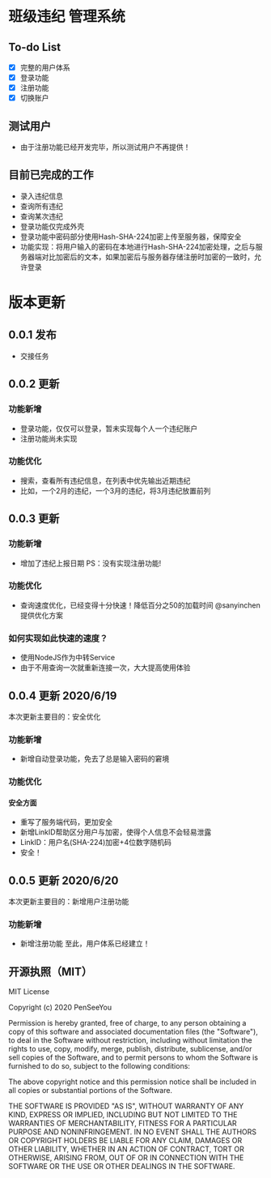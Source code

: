 # 班级违纪 管理系统

## To-do List
- [x] 完整的用户体系
 - [x] 登录功能
 - [x] 注册功能
 - [x] 切换账户

## 测试用户
- 由于注册功能已经开发完毕，所以测试用户不再提供！

## 目前已完成的工作
- 录入违纪信息
- 查询所有违纪
- 查询某次违纪
- 登录功能仅完成外壳
- 登录功能中密码部分使用Hash-SHA-224加密上传至服务器，保障安全
- 功能实现：将用户输入的密码在本地进行Hash-SHA-224加密处理，之后与服务器端对比加密后的文本，如果加密后与服务器存储注册时加密的一致时，允许登录

# 版本更新
## 0.0.1 发布
- 交接任务

## 0.0.2 更新
### 功能新增
- 登录功能，仅仅可以登录，暂未实现每个人一个违纪账户
 - 注册功能尚未实现

### 功能优化
- 搜索，查看所有违纪信息，在列表中优先输出近期违纪
 - 比如，一个2月的违纪，一个3月的违纪，将3月违纪放置前列

## 0.0.3 更新
### 功能新增
- 增加了违纪上报日期
PS：没有实现注册功能!

### 功能优化
- 查询速度优化，已经变得十分快速！降低百分之50的加载时间
@sanyinchen提供优化方案

### 如何实现如此快速的速度？
- 使用NodeJS作为中转Service
- 由于不用查询一次就重新连接一次，大大提高使用体验

## 0.0.4 更新 2020/6/19
本次更新主要目的：安全优化
### 功能新增
- 新增自动登录功能，免去了总是输入密码的窘境

### 功能优化
#### 安全方面
- 重写了服务端代码，更加安全
- 新增LinkID帮助区分用户与加密，使得个人信息不会轻易泄露
- LinkID：用户名(SHA-224)加密+4位数字随机码
- 安全！

## 0.0.5 更新 2020/6/20
本次更新主要目的：新增用户注册功能
### 功能新增
- 新增注册功能
至此，用户体系已经建立！

## 开源执照（MIT）
MIT License

Copyright (c) 2020 PenSeeYou

Permission is hereby granted, free of charge, to any person obtaining a copy
of this software and associated documentation files (the "Software"), to deal
in the Software without restriction, including without limitation the rights
to use, copy, modify, merge, publish, distribute, sublicense, and/or sell
copies of the Software, and to permit persons to whom the Software is
furnished to do so, subject to the following conditions:

The above copyright notice and this permission notice shall be included in all
copies or substantial portions of the Software.

THE SOFTWARE IS PROVIDED "AS IS", WITHOUT WARRANTY OF ANY KIND, EXPRESS OR
IMPLIED, INCLUDING BUT NOT LIMITED TO THE WARRANTIES OF MERCHANTABILITY,
FITNESS FOR A PARTICULAR PURPOSE AND NONINFRINGEMENT. IN NO EVENT SHALL THE
AUTHORS OR COPYRIGHT HOLDERS BE LIABLE FOR ANY CLAIM, DAMAGES OR OTHER
LIABILITY, WHETHER IN AN ACTION OF CONTRACT, TORT OR OTHERWISE, ARISING FROM,
OUT OF OR IN CONNECTION WITH THE SOFTWARE OR THE USE OR OTHER DEALINGS IN THE
SOFTWARE.
